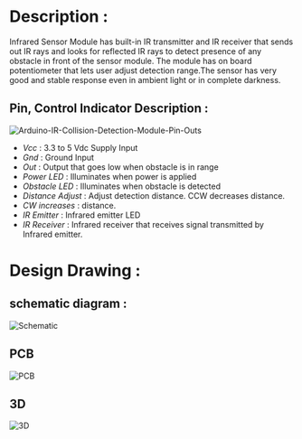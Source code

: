 # Description :
Infrared Sensor Module has built-in IR transmitter and IR receiver that sends out IR rays and looks for reflected IR rays to detect presence of any obstacle in front of the sensor module.
The module has on board potentiometer that lets user adjust detection range.The sensor has very good and stable response even in ambient light or in complete darkness.

## Pin, Control Indicator	Description :

![Arduino-IR-Collision-Detection-Module-Pin-Outs](https://github.com/user-attachments/assets/aff134e1-7971-4d40-a901-f27ae54c6b4d)
- *Vcc* :	3.3 to 5 Vdc Supply Input
- *Gnd* :	Ground Input
- *Out* :	Output that goes low when obstacle is in range
- *Power LED* :	Illuminates when power is applied
- *Obstacle LED*	: Illuminates when obstacle is detected
- *Distance Adjust* :	Adjust detection distance. CCW decreases distance.
- *CW increases* : distance.
- *IR Emitter* : Infrared emitter LED
- *IR Receiver* :	Infrared receiver that receives signal transmitted by Infrared emitter.

# Design Drawing :
## schematic diagram :
![Schematic](https://github.com/user-attachments/assets/01f6f5ef-d417-4e3f-a7c6-74c694ed9713)

## PCB

![PCB](https://github.com/user-attachments/assets/500ddc03-7198-4768-961f-77dd86884e3c)

## 3D

![3D](https://github.com/user-attachments/assets/9c0c4ae7-888b-4d9d-aeb6-57f911ed527a)
